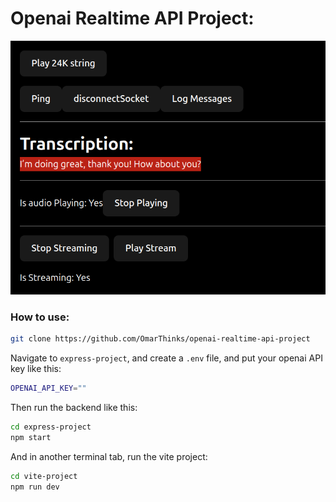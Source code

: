 # Openai Realtime API Project:

<img src="./media/Screenshot.png" />

### How to use:

```bash
git clone https://github.com/OmarThinks/openai-realtime-api-project
```

Navigate to `express-project`, and create a `.env` file, and put your openai API key like this:

```bash
OPENAI_API_KEY=""
```

Then run the backend like this:

```bash
cd express-project
npm start
```

And in another terminal tab, run the vite project:

```bash
cd vite-project
npm run dev
```
